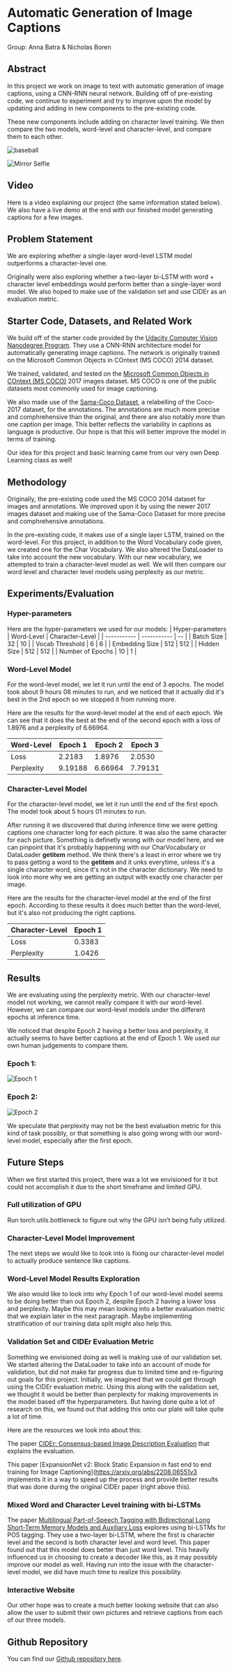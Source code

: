 # Automatic Generation of Image Captions
Group: Anna Batra & Nicholas Boren

## Abstract

In this project we work on image to text with automatic generation of image captions, using a CNN-RNN neural network. Building off of pre-existing code, we continue to experiment and try to improve upon the model by updating and adding in new components to the pre-existing code.

These new components include adding on character level training. We then compare the two models, word-level and character-level, and compare them to each other.

![baseball](figures/baseball.png)

![Mirror Selfie](figures/mirror_selfie.png)

## Video
Here is a video explaining our project (the same information stated below). We also have a live demo at the end with our finished model generating captions for a few images.

## Problem Statement

We are exploring whether a single-layer word-level LSTM model outperforms a character-level one.

Originally were also exploring whether a two-layer bi-LSTM with word + character level embeddings would perform better than a single-layer word model. We also hoped to make use of the validation set and use CIDEr as an evaluation metric.

## Starter Code, Datasets, and Related Work
We build off of the starter code provided by the [Udacity Computer Vision Nanodegree Program](https://github.com/sauravraghuvanshi/Udacity-Computer-Vision-Nanodegree-Program/tree/master/project_2_image_captioning_project). They use a CNN-RNN architecture model for automatically generating image captions. The network is originally trained on the Microsoft Common Objects in COntext (MS COCO) 2014 dataset. 

We trained, validated, and tested on the [Microsoft Common Objects in COntext (MS COCO)](https://cocodataset.org/#home) 2017 images dataset. MS COCO is one of the public datasets most commonly used for image captioning.

We also made use of the [Sama-Coco Dataset](https://www.sama.com/sama-coco-dataset/), a relabelling of the Coco-2017 dataset, for the annotations. The annotations are much more precise and comphrehensive than the original, and there are also notably more than one caption per image. This better reflects the variability in captions as language is productive. Our hope is that this will better improve the model in terms of training.

Our idea for this project and basic learning came from our very own Deep Learning class as well!

## Methodology

Originally, the pre-existing code used the MS COCO 2014 dataset for images and annotations. We improved upon it by using the newer 2017 images dataset and making use of the Sama-Coco Dataset for more precise and comphrehensive annotations.

In the pre-existing code, it makes use of a single layer LSTM, trained on the word-level. For this project, in addition to the Word Vocabulary code given, we created one for the Char Vocabulary. We also altered the DataLoader to take into account the new vocabulary. With our new vocabulary, we attempted to train a character-level model as well. We will then compare our word level and character level models using perplexity as our metric.

## Experiments/Evaluation

### Hyper-parameters

Here are the hyper-parameters we used for our models:
| Hyper-parameters  | Word-Level    | Character-Level  | 
| -----------       | -----------   | --               |
| Batch Size        | 32            | 10               |
| Vocab Threshold   | 6             | 6                |
| Embedding Size    | 512           | 512              |
| Hidden Size       | 512           | 512              |
| Number of Epochs  | 10            | 1                |

### Word-Level Model

For the word-level model, we let it run until the end of 3 epochs. The model took about 9 hours 08 minutes to run, and we noticed that it actually did it's best in the 2nd epoch so we stopped it from running more.

Here are the results for the word-level model at the end of each epoch. We can see that it does the best at the end of the second epoch with a loss of 1.8976 and a perplexity of 6.66964.

| Word-Level  | Epoch 1    | Epoch 2   | Epoch 3 | 
| ----------- | -----------| --        | -----   |
| Loss        | 2.2183     | 1.8976    | 2.0530  |
| Perplexity  | 9.19188    | 6.66964   | 7.79131 |
 

### Character-Level Model

For the character-level model, we let it run until the end of the first epoch. The model took about 5 hours 01 minutes to run. 

After running it we discovered that during inference time we were getting captions one character long for each picture. It was also the same character for each picture. Something is definetly wrong with our model here, and we can pinpoint that it's probably happening with our CharVocabulary or DataLoader __getitem__ method. We think there's a least in error where we try to pass getting a word to the __getitem__ and it unks everytime, unless it's a single character word, since it's not in the character dictionary. We need to look into more why we are getting an output with exactly one character per image.

Here are the results for the character-level model at the end of the first epoch. According to these results it does much better than the word-level, but it's also not producing the right captions.

| Character-Level  | Epoch 1     |
|------------------|-------------|
| Loss             | 0.3383      |
| Perplexity       | 1.0426      |

## Results

We are evaluating using the perplexity metric. With our character-level model not working, we cannot really compare it with our word-level. However, we can compare our word-level models under the different epochs at inference time.

We noticed that despite Epoch 2 having a better loss and perplexity, it actually seems to have better captions at the end of Epoch 1. We used our own human judgements to compare them.

### Epoch 1:
![Epoch 1](figures/word_epoch1.png)

### Epoch 2:
![Epoch 2](figures/word_epoch2.png)

We speculate that perplexity may not be the best evaluation metric for this kind of task possibly, or that something is also going wrong with our word-level model, especially after the first epoch.

## Future Steps
When we first started this project, there was a lot we envisioned for it but could not accomplish it due to the short timeframe and limited GPU.

### Full utilization of GPU
Run torch.utils.bottleneck to figure out why the GPU isn’t being fully utilized.

### Character-Level Model Improvement

The next steps we would like to look into is fixing our character-level model to actually produce sentence like captions. 

### Word-Level Model Results Exploration
We also would like to look into why Epoch 1 of our word-level model seems to be doing better than out Epoch 2, despite Epoch 2 having a lower loss and perplexity. Maybe this may mean looking into a better evaluation metric that we explain later in the next paragraph. Maybe implementing stratification of our training data split might also help this.

### Validation Set and CIDEr Evaluation Metric

 Something we envisioned doing as well is making use of our validation set. We started altering the DataLoader to take into an account of mode for validation, but did not make far progress due to limited time and re-figuring out goals for this project. Initially, we imagined that we could get through using the CIDEr evaluation metric. Using this along with the validation set, we thought it would be better than perplexity for making improvements in the model based off the hyperparameters. But having done quite a lot of research on this, we found out that adding this onto our plate will take quite a lot of time.

Here are the resources we look into about this:

The paper [CIDEr: Consensus-based Image Description Evaluation](https://arxiv.org/abs/1411.5726) that explains the evaluation.

This paper [ExpansionNet v2: Block Static Expansion in fast end to end training for Image Captioning](https://arxiv.org/abs/2208.06551v3 implements it in a way to speed up the process and provide better results that was done during the original CIDEr paper (right above this).

### Mixed Word and Character Level training with bi-LSTMs

The paper [Multilingual Part-of-Speech Tagging with Bidirectional Long Short-Term Memory Models and Auxiliary Loss](https://paperswithcode.com/paper/multilingual-part-of-speech-tagging-with) explores using bi-LSTMs for POS tagging. They use a two-layer bi-LSTM, where the first is character level and the second is both character level and word level. This paper found out that this model does better than just word level. This heavily influenced us in choosing to create a decoder like this, as it may possibly improve our model as well. Having run into the issue with the character-level model, we did have much time to realize this possibility.

### Interactive Website

Our other hope was to create a much better looking website that can also allow the user to submit their own pictures and retrieve captions from each of our three models.


## Github Repository
You can find our [Github repository here](https://github.com/NicholasBoren/Image-Captioning).